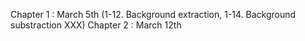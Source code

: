 Chapter 1 : March 5th (1-12. Background extraction, 1-14. Background substraction XXX)
Chapter 2 : March 12th

